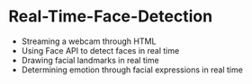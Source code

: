 # Real-Time-Face-Detection
- Streaming a webcam through HTML 
- Using Face API to detect faces in real time 
- Drawing facial landmarks in real time 
- Determining emotion through facial expressions in real time
